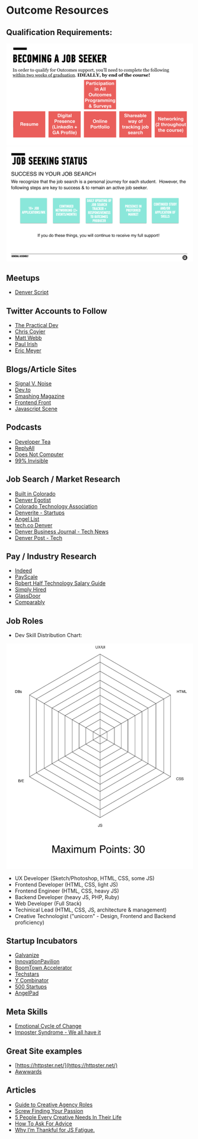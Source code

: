# Outcome Resources

## Qualification Requirements:

![Qualification Requirements](img/qualification.png)
![Seeking Status](img/seekingstatus.png)

## Meetups

- [Denver Script](https://www.meetup.com/DenverScript/)

## Twitter Accounts to Follow

- [The Practical Dev](https://twitter.com/ThePracticalDev)
- [Chris Coyier](https://twitter.com/chriscoyier)
- [Matt Webb](https://twitter.com/creatify_me)
- [Paul Irish](https://twitter.com/paul_irish)
- [Eric Meyer](https://twitter.com/meyerweb)

## Blogs/Article Sites

- [Signal V. Noise](https://m.signalvnoise.com/)
- [Dev.to](https://dev.to/)
- [Smashing Magazine](https://www.smashingmagazine.com/)
- [Frontend Front](https://frontendfront.com/)
- [Javascript Scene](https://medium.com/javascript-scene)

## Podcasts

- [Developer Tea](https://spec.fm/podcasts/developer-tea)
- [ReplyAll](https://gimletmedia.com/reply-all/)
- [Does Not Computer](https://spec.fm/podcasts/does-not-compute)
- [99% Invisible](http://99percentinvisible.org/)

## Job Search / Market Research

- [Built in Colorado](www.builtincolorado.com)
- [Denver Egotist](www.thedenveregotist.com/)
- [Colorado Technology Association](www.coloradotechnology.org/)
- [Denverite - Startups](www.denverite.com/category/business/denver-startups/)
- [Angel List](www.angellist.com)
- [tech.co Denver](tech.co/city/denver)
- [Denver Business Journal - Tech News](www.bizjournals.com/denver/industry-news/technology)
- [Denver Post - Tech](www.denverpost.com/business/colorado-technology/)

## Pay / Industry Research

- [Indeed](www.indeed.com/salary)
- [PayScale](www.payscale.com/)
- [Robert Half Technology Salary Guide](https://www.roberthalf.com/workplace-research/salary-guides)
- [Simply Hired](www.simplyhired.com/salaries.html)
- [GlassDoor](https://www.glassdoor.com)
- [Comparably](https://www.comparably.com/)

## Job Roles

- Dev Skill Distribution Chart:

![](img/DevChart.png)

- UX Developer (Sketch/Photoshop, HTML, CSS, some JS)
- Frontend Developer (HTML, CSS, light JS)
- Frontend Engineer (HTML, CSS, heavy JS)
- Backend Developer (heavy JS, PHP, Ruby)
- Web Developer (Full Stack)
- Techinical Lead (HTML, CSS, JS, architecture & management)
- Creative Technologist ("unicorn" - Design, Frontend and Backend proficiency)

## Startup Incubators

- [Galvanize](http://www.galvanize.com/become-a-member/)
- [InnovationPavilion](www.InnovationPavilion.com/)
- [BoomTown Accelerator](www.boomtownaccelerator.com/)
- [Techstars](www.techstars.com/programs/boulder-program/)
- [Y Combinator](https://www.ycombinator.com/)
- [500 Startups](500.co/)
- [AngelPad](angelpad.org/)


## Meta Skills

- [Emotional Cycle of Change](http://65.media.tumblr.com/83daa5739159b1b193664466a5bc55ed/tumblr_nfxsazVp0Y1tp5jhzo1_1280.png)
- [Imposter Syndrome - We all have it](https://davidwalsh.name/impostor-syndrome)

## Great Site examples

- [https://httpster.net/](https://httpster.net/)
- [Awwwards](http://www.awwwards.com/)

## Articles

- [Guide to Creative Agency Roles](http://www.creativebloq.com/agencies/ultimate-guide-creative-agency-roles-41411464)
- [Screw Finding Your Passion](http://markmanson.net/passion)
- [5 People Every Creative Needs In Their Life](https://blog.musicbed.com/articles/the-5-people-every-creative-needs-in-life/177?utm_campaign=mb-blog&utm_medium=post&utm_source=facebook&utm_content=five-people-creative)
- [How To Ask For Advice](https://medium.com/art-of-practicality/how-to-study-people-you-admire-and-ask-for-their-advice-ef5d1c821763#.qqgfmlmsd)
- [Why I’m Thankful for JS Fatigue.](https://medium.com/javascript-scene/why-im-thankful-for-js-fatigue-i-know-you-re-sick-of-those-words-but-this-is-different-296fae0c888f#.ue2m3s1xi)
